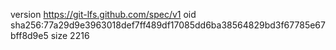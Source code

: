 version https://git-lfs.github.com/spec/v1
oid sha256:77a29d9e3963018def7ff489df17085dd6ba38564829bd3f67785e67bff8d9e5
size 2216
